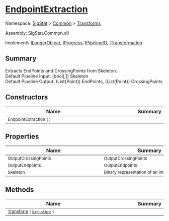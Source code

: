 # [EndpointExtraction](./EndpointExtraction.md)

Namespace: [SigStat]() > [Common](./../README.md) > [Transforms](./README.md)

Assembly: SigStat.Common.dll

Implements [ILoggerObject](./../ILoggerObject.md), [IProgress](./../Helpers/IProgress.md), [IPipelineIO](./../Pipeline/IPipelineIO.md), [ITransformation](./../ITransformation.md)

## Summary
Extracts EndPoints and CrossingPoints from Skeleton.  <br>Default Pipeline Input: (bool[,]) Skeleton<br>Default Pipeline Output: (List{Point}) EndPoints, (List{Point}) CrossingPoints

## Constructors

| Name | Summary | 
| --- | --- | 
| <div style="width:290px"><sub>EndpointExtraction (  )</sub></div>| <div style="width:290px"><sub></sub></div>| <br>


## Properties

| Name | Summary | 
| --- | --- | 
| <div style="width:290px"><sub>OutputCrossingPoints</sub></div>| <div style="width:290px"><sub>OutputCrossingPoints</sub></div>| <br>
| <div style="width:290px"><sub>OutputEndpoints</sub></div>| <div style="width:290px"><sub>OutputEndpoints</sub></div>| <br>
| <div style="width:290px"><sub>Skeleton</sub></div>| <div style="width:290px"><sub>Binary representation of an image</sub></div>| <br>


## Methods

| Name | Summary | 
| --- | --- | 
| <div style="width:290px"><sub>[Transform](./Methods/EndpointExtraction-100663588.md) ( [`Signature`](./../Signature.md) )</sub></div>| <div style="width:290px"><sub></sub></div>| <br>


